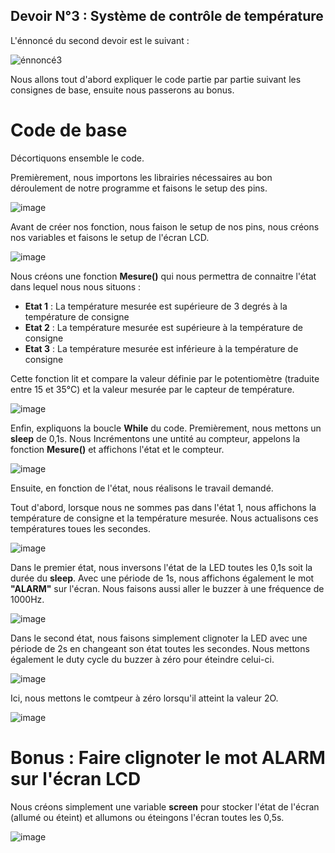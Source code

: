 ## Devoir N°3 : Système de contrôle de température
L'énnoncé du second devoir est le suivant : 

![énnoncé3](https://github.com/hepl-ledent/smartcities/assets/150011544/251c55c6-94b8-4d81-a900-0e482232a7f9)



Nous allons tout d'abord expliquer le code partie par partie suivant les consignes de base, ensuite nous passerons au bonus.

# Code de base

Décortiquons ensemble le code. 

Premièrement, nous importons les librairies nécessaires au bon déroulement de notre programme et faisons le setup des pins.

![image](https://github.com/hepl-ledent/smartcities/assets/150011544/71b6071d-e11b-433d-afa2-8fe4ba96e1d2)


Avant de créer nos fonction, nous faison le setup de nos pins, nous créons nos variables et faisons le setup de l'écran LCD.

![image](https://github.com/hepl-ledent/smartcities/assets/150011544/ba0181de-a52b-4f1d-97c5-b3d81d8f8907)



Nous créons une fonction **Mesure()** qui nous permettra de connaitre l'état dans lequel nous nous situons : 
  - **Etat 1** : La température mesurée est supérieure de 3 degrés à la température de consigne
  - **Etat 2** : La température mesurée est supérieure à la température de consigne
  - **Etat 3** : La température mesurée est inférieure à la température de consigne

Cette fonction lit et compare la valeur définie par le potentiomètre (traduite entre 15 et 35°C) et la valeur mesurée par le capteur de température.

![image](https://github.com/hepl-ledent/smartcities/assets/150011544/b8f34c8b-5090-46fe-8e85-896bedd7e8c8)

Enfin, expliquons la boucle **While** du code. 
Premièrement, nous mettons un **sleep** de 0,1s. Nous Incrémentons une untité au compteur, appelons la fonction **Mesure()** et affichons l'état et le compteur.

![image](https://github.com/hepl-ledent/smartcities/assets/150011544/e9a0f643-a0f2-4673-addb-83406a728fc5)

Ensuite, en fonction de l'état, nous réalisons le travail demandé.

Tout d'abord, lorsque nous ne sommes pas dans l'état 1, nous affichons la température de consigne et la température mesurée. Nous actualisons ces températures toues les secondes.

![image](https://github.com/hepl-ledent/smartcities/assets/150011544/4d78d78f-2aa3-416e-b340-f87bcc9678e6)

Dans le premier état, nous inversons l'état de la LED toutes les 0,1s soit la durée du **sleep**. Avec une période de 1s, nous affichons également le mot **"ALARM"** sur l'écran. Nous faisons aussi aller le buzzer à une fréquence de 1000Hz.

![image](https://github.com/hepl-ledent/smartcities/assets/150011544/83c369f1-f13e-48cc-bc02-0b82ff6fa855)


Dans le second état, nous faisons simplement clignoter la LED avec une période de 2s en changeant son état toutes les secondes. Nous mettons également le duty cycle du buzzer à zéro pour éteindre celui-ci.

![image](https://github.com/hepl-ledent/smartcities/assets/150011544/61fabb52-a2e5-4269-8247-125818a429cb)

Ici, nous mettons le comtpeur à zéro lorsqu'il atteint la valeur 2O.

![image](https://github.com/hepl-ledent/smartcities/assets/150011544/82462192-fde3-4ebf-9594-86ff4f6d1628)


# Bonus : Faire clignoter le mot **ALARM** sur l'écran LCD

Nous créons simplement une variable **screen** pour stocker l'état de l'écran (allumé ou éteint) et allumons ou éteingons l'écran toutes les 0,5s.

![image](https://github.com/hepl-ledent/smartcities/assets/150011544/255e2b82-b209-46d5-9326-ae8f95f1a2c1)













